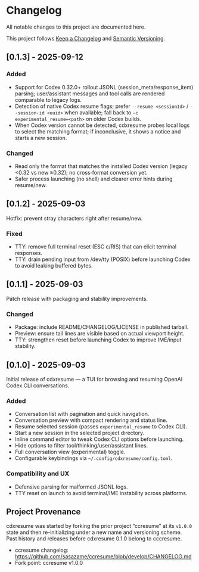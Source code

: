 # Changelog

All notable changes to this project are documented here.

This project follows [Keep a Changelog](https://keepachangelog.com/en/1.0.0/) and
[Semantic Versioning](https://semver.org/spec/v2.0.0.html).

## [0.1.3] - 2025-09-12

### Added
- Support for Codex 0.32.0+ rollout JSONL (session_meta/response_item) parsing; user/assistant messages and tool calls are rendered comparable to legacy logs.
- Detection of native Codex resume flags; prefer `--resume <sessionId>` / `--session-id <uuid>` when available; fall back to `-c experimental_resume=<path>` on older Codex builds.
- When Codex version cannot be detected, cdxresume probes local logs to select the matching format; if inconclusive, it shows a notice and starts a new session.

### Changed
- Read only the format that matches the installed Codex version (legacy <0.32 vs new ≥0.32); no cross‑format conversion yet.
- Safer process launching (no shell) and clearer error hints during resume/new.
## [0.1.2] - 2025-09-03

Hotfix: prevent stray characters right after resume/new.

### Fixed
- TTY: remove full terminal reset (ESC c/RIS) that can elicit terminal responses.
- TTY: drain pending input from /dev/tty (POSIX) before launching Codex to avoid leaking buffered bytes.

## [0.1.1] - 2025-09-03

Patch release with packaging and stability improvements.

### Changed
- Package: include README/CHANGELOG/LICENSE in published tarball.
- Preview: ensure tail lines are visible based on actual viewport height.
- TTY: strengthen reset before launching Codex to improve IME/input stability.

## [0.1.0] - 2025-09-03

Initial release of cdxresume — a TUI for browsing and resuming OpenAI Codex CLI conversations.

### Added
- Conversation list with pagination and quick navigation.
- Conversation preview with compact rendering and status line.
- Resume selected session (passes `experimental_resume` to Codex CLI).
- Start a new session in the selected project directory.
- Inline command editor to tweak Codex CLI options before launching.
- Hide options to filter tool/thinking/user/assistant lines.
- Full conversation view (experimental) toggle.
- Configurable keybindings via `~/.config/cdxresume/config.toml`.

### Compatibility and UX
- Defensive parsing for malformed JSONL logs.
- TTY reset on launch to avoid terminal/IME instability across platforms.

## Project Provenance

cdxresume was started by forking the prior project “ccresume” at its
`v1.0.0` state and then re-initializing under a new name and versioning scheme.
Past history and releases before cdxresume 0.1.0 belong to cccresume.

- ccresume changelog: https://github.com/sasazame/ccresume/blob/develop/CHANGELOG.md
- Fork point: ccresume v1.0.0
